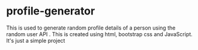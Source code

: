 # profile-generator
This is used to generate random profile details of a person using the random user API . This is created using html, bootstrap css and JavaScript. It's just a simple project
